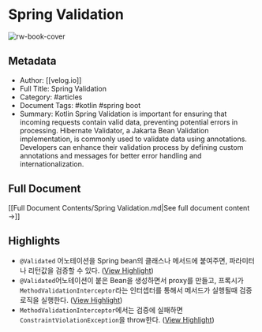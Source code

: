 # Spring Validation

![rw-book-cover](https://images.velog.io/velog.png)

## Metadata
- Author: [[velog.io]]
- Full Title: Spring Validation
- Category: #articles
- Document Tags:  #kotlin  #spring boot 
- Summary: Kotlin Spring Validation is important for ensuring that incoming requests contain valid data, preventing potential errors in processing. Hibernate Validator, a Jakarta Bean Validation implementation, is commonly used to validate data using annotations. Developers can enhance their validation process by defining custom annotations and messages for better error handling and internationalization.

## Full Document
[[Full Document Contents/Spring Validation.md|See full document content →]]

## Highlights
- `@Validated` 어노테이션을 Spring bean의 클래스나 메서드에 붙여주면, 파라미터나 리턴값을 검증할 수 있다. ([View Highlight](https://read.readwise.io/read/01jhspe727rwtbpc72yhde35mx))
- `@Validated`어노테이션이 붙은 Bean을 생성하면서 proxy를 만들고, 프록시가 `MethodValidationInterceptor`라는 인터셉터를 통해서 메서드가 실행될때 검증 로직을 실행한다. ([View Highlight](https://read.readwise.io/read/01jhspetdtdrg90wjkw7s9pz01))
- `MethodValidationInterceptor`에서는 검증에 실패하면 `ConstraintViolationException`을 throw한다. ([View Highlight](https://read.readwise.io/read/01jhsphz4pdfcdkzy00cq6hhhc))
